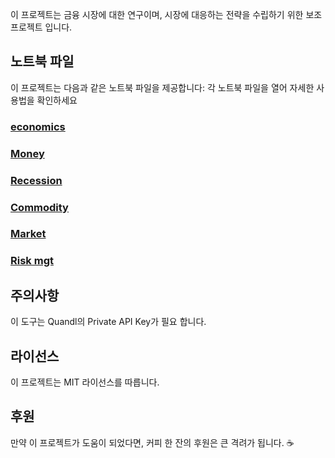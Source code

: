 이 프로젝트는 금융 시장에 대한 연구이며, 시장에 대응하는 전략을 수립하기 위한 보조 프로젝트 입니다.

## 노트북 파일
이 프로젝트는 다음과 같은 노트북 파일을 제공합니다:
각 노트북 파일을 열어 자세한 사용법을 확인하세요

### [economics](https://github.com/xikest/research_market_finance/tree/main/note/economics)

### [Money](https://github.com/xikest/research_market_finance/tree/main/note/money)

### [Recession](https://github.com/xikest/research_market_finance/tree/main/note/recession)

### [Commodity](https://github.com/xikest/research_market_finance/tree/main/note/commodity)

### [Market](https://github.com/xikest/research_market_finance/tree/main/note/stock)

### [Risk mgt](https://github.com/xikest/research_market_finance/tree/main/note/riskmgt)

## 주의사항
이 도구는 Quandl의 Private API Key가 필요 합니다.

## 라이선스
이 프로젝트는 MIT 라이선스를 따릅니다.

## 후원
만약 이 프로젝트가 도움이 되었다면, 커피 한 잔의 후원은 큰 격려가 됩니다. ☕️

